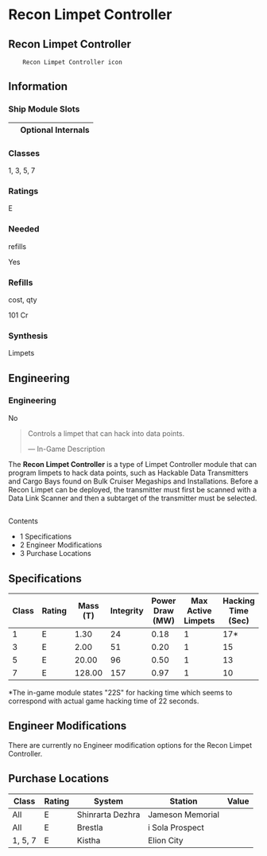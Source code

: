 # Recon Limpet Controller
## **Recon Limpet Controller**

		Recon Limpet Controller icon

## Information

### Ship Module Slots
|  | Optional Internals |
| --- | --- |

### Classes

1, 3, 5, 7

### Ratings

E

### Needed
refills

Yes

### Refills
cost, qty

101 Cr

### Synthesis

Limpets

## Engineering

###  Engineering

No

> 
> 
> Controls a limpet that can hack into data points.
> 
> 
> — In-Game Description
> 

The **Recon Limpet Controller** is a type of Limpet Controller module that can program limpets to hack data points, such as Hackable Data Transmitters and Cargo Bays found on Bulk Cruiser Megaships and Installations. Before a Recon Limpet can be deployed, the transmitter must first be scanned with a Data Link Scanner and then a subtarget of the transmitter must be selected.

## 

Contents

- 1 Specifications
- 2 Engineer Modifications
- 3 Purchase Locations

## Specifications

| Class | Rating | Mass (T) | Integrity | Power Draw (MW) | Max Active Limpets | Hacking Time (Sec) | Target Range (m) | Value (CR) |
| --- | --- | --- | --- | --- | --- | --- | --- | --- |
| 1 | E | 1.30 | 24 | 0.18 | 1 | 17\* | 1,200 | 2,282 |
| 3 | E | 2.00 | 51 | 0.20 | 1 | 15 | 1,400 | 7,196 |
| 5 | E | 20.00 | 96 | 0.50 | 1 | 13 | 1,700 | 66,515 |
| 7 | E | 128.00 | 157 | 0.97 | 1 | 10 | 2,000 | 537,206 |

\*The in-game module states "22S" for hacking time which seems to correspond with actual game hacking time of 22 seconds.

## Engineer Modifications

There are currently no Engineer modification options for the Recon Limpet Controller.

## Purchase Locations

| Class | Rating | System | Station | Value |
| --- | --- | --- | --- | --- |
| All | E | Shinrarta Dezhra | Jameson Memorial |  |
| All | E | Brestla | i Sola Prospect |  |
| 1, 5, 7 | E | Kistha | Elion City |  |